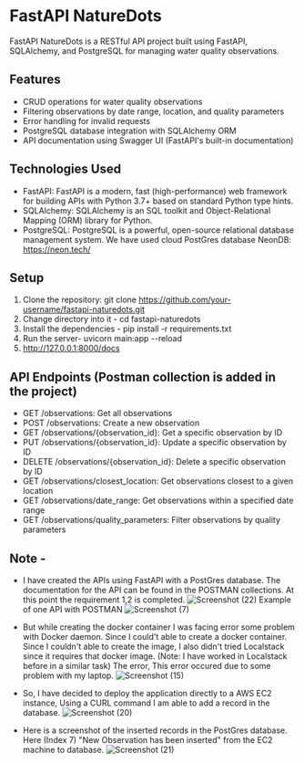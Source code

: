 # FastAPI NatureDots

FastAPI NatureDots is a RESTful API project built using FastAPI, SQLAlchemy, and PostgreSQL for managing water quality observations.

## Features

- CRUD operations for water quality observations
- Filtering observations by date range, location, and quality parameters
- Error handling for invalid requests
- PostgreSQL database integration with SQLAlchemy ORM
- API documentation using Swagger UI (FastAPI's built-in documentation)

## Technologies Used

- FastAPI: FastAPI is a modern, fast (high-performance) web framework for building APIs with Python 3.7+ based on standard Python type hints.
- SQLAlchemy: SQLAlchemy is an SQL toolkit and Object-Relational Mapping (ORM) library for Python.
- PostgreSQL: PostgreSQL is a powerful, open-source relational database management system. We have used cloud PostGres database NeonDB: https://neon.tech/

## Setup

1. Clone the repository:
git clone https://github.com/your-username/fastapi-naturedots.git
2. Change directory into it -
cd fastapi-naturedots
3. Install the dependencies -
pip install -r requirements.txt
4. Run the server-
uvicorn main:app --reload
5. http://127.0.0.1:8000/docs

## API Endpoints (Postman collection is added in the project)

- GET /observations: Get all observations
- POST /observations: Create a new observation
- GET /observations/{observation_id}: Get a specific observation by ID
- PUT /observations/{observation_id}: Update a specific observation by ID
- DELETE /observations/{observation_id}: Delete a specific observation by ID
- GET /observations/closest_location: Get observations closest to a given location
- GET /observations/date_range: Get observations within a specified date range
- GET /observations/quality_parameters: Filter observations by quality parameters

## Note - 
- I have created the APIs using FastAPI with a PostGres database. The documentation for the API can be found in the POSTMAN collections. At this point the requirement 1,2 is completed.
  ![Screenshot (22)](https://github.com/madhurjyasarma/FastAPI-PostGres/assets/77984764/0a8eec12-e0b7-415e-a594-a5efac42d484)
  Example of one API with POSTMAN
  ![Screenshot (7)](https://github.com/madhurjyasarma/FastAPI-PostGres/assets/77984764/5becd497-7d55-4b48-9951-c8b8b47bbe8e)

- But while creating the docker container I was facing error some problem with Docker daemon. Since I could't able to create a docker container.
  Since I couldn't able to create the image, I also didn't tried Localstack since it requires that docker image. (Note: I have worked in Localstack before in a similar task)
  The error, This error occured due to some problem with my laptop.
  ![Screenshot (15)](https://github.com/madhurjyasarma/FastAPI-PostGres/assets/77984764/0afceb67-c822-4698-82ad-51adfe1ec7cb)

- So, I have decided to deploy the application directly to a AWS EC2 instance, Using a CURL command I am able to add a record in the database.
![Screenshot (20)](https://github.com/madhurjyasarma/FastAPI-PostGres/assets/77984764/bb4c8ce0-08e8-46f1-8fef-bbb7a16bd762)

- Here is a screenshot of the inserted records in the PostGres database. Here (Index 7) "New Observation has been inserted" from the EC2 machine to database.
![Screenshot (21)](https://github.com/madhurjyasarma/FastAPI-PostGres/assets/77984764/0ffbc6ec-229c-4cf6-aaae-e2c671ffc4cd)


